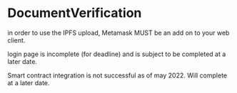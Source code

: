 # DocumentVerification

in order to use the IPFS upload, Metamask MUST be an add on to your web client.

login page is incomplete (for deadline) and is subject to be completed at a later date.

Smart contract integration is not successful as of may 2022. Will complete at a later date.
